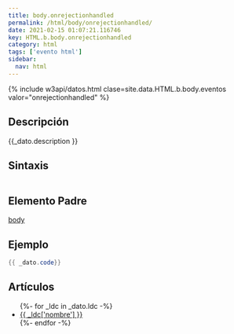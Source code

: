 ```yaml
---
title: body.onrejectionhandled
permalink: /html/body/onrejectionhandled/
date: 2021-02-15 01:07:21.116746
key: HTML.b.body.onrejectionhandled
category: html
tags: ['evento html']
sidebar: 
  nav: html
---
```


{% include w3api/datos.html clase=site.data.HTML.b.body.eventos valor="onrejectionhandled" %}

## Descripción
{{_dato.description }}

## Sintaxis
~~~html
~~~

## Elemento Padre
[body](/html/body/)

## Ejemplo
~~~java
{{ _dato.code}}
~~~

## Artículos
<ul>
{%- for _ldc in _dato.ldc -%}
   <li>
       <a href="{{_ldc['url'] }}">{{ _ldc['nombre'] }}</a>
   </li>
{%- endfor -%}
</ul>
